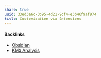 ```yaml
---
share: true
uuid: 33ed3a6c-3b95-4d21-9cf4-e3b46f9af974
title: Customization via Extensions
---
```

#### Backlinks

* [Obsidian](/f76a085e-f2c8-43bd-a852-47760f01e401)
* [KMS Analysis](/ea7bef36-42df-455b-8fb6-c8bdb458b6e5)
